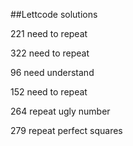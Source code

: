 ##Lettcode solutions

221 need to repeat 

322 need to repeat

96 need understand

152 need to repeat

264 repeat ugly number

279 repeat perfect squares